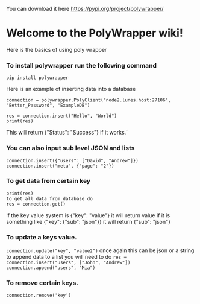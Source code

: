 You can download it here https://pypi.org/project/polywrapper/
# Welcome to the PolyWrapper wiki!

Here is the basics of using poly wrapper

### To install polywrapper run the following command
`pip install polywrapper`

Here is an example of inserting data into a database

```import polywrapper
connection = polywrapper.PolyClient("node2.lunes.host:27106", "Better_Password", "ExampleDB")

res = connection.insert("Hello", "World")
print(res)
```
This will return {"Status": "Success"} if it works.`

### You can also input sub level JSON and lists
```
connection.insert({"users": ["David", "Andrew"]})
connection.insert("meta", {"page": "2"})
```

### To get data from certain key
```res = connection.get("key")
print(res)
to get all data from database do
res = connection.get()
```
if the key value system is {"key": "value"} it will return value if it is something like {"key": {"sub": "json"}} it will return {"sub": "json"}

### To update a keys value.

`connection.update("key", "value2")`
once again this can be json or a string
to append data to a list you will need to do
`res = connection.insert("users", ["John", "Andrew"])
connection.append("users", "Mia")
`
### To remove certain keys.

`
connection.remove('key')
`